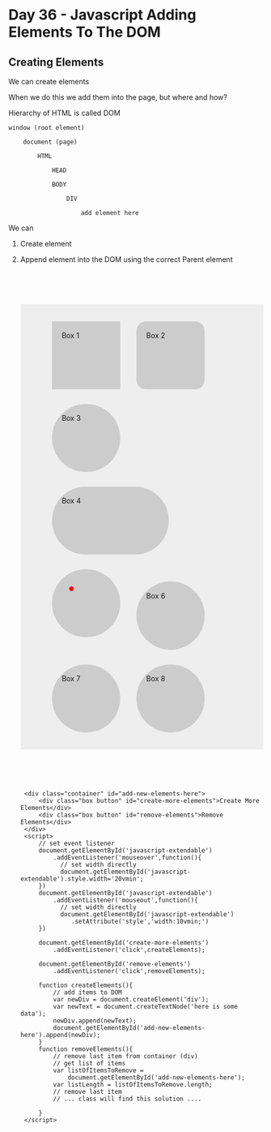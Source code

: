 # Day 36 - Javascript Adding Elements To The DOM

## Creating Elements

We can create elements

When we do this we add them into the page, but where and how?

Hierarchy of HTML is called DOM

    window (root element)
    
    	document (page)
    
    		HTML 
    
    			HEAD
    
    			BODY
    
    				DIV
    
    					add element here

We can
1) Create element
2) Append element into the DOM using the correct Parent element

    <!DOCTYPE html>
    <html lang="en">
    <head>
        <meta charset="UTF-8">
        <meta name="viewport" content="width=device-width, initial-scale=1.0">
        <meta http-equiv="X-UA-Compatible" content="ie=edge">
        <title>Javascript Manipulation</title>
        <style>
            div.container{
                background-color:#eee;
                padding:2vmin 5vmin;
                margin:2vh 0;
            }
            div#long{
                width:20vmin;
            }
            div.box{
                display:inline-block;
                width:10vmin;
                height:10vmin;
                background-color: #ccc;
                margin:1.5vmin;
                padding:2vmin;
            }
            div.slightly-curved{
                border-radius: 2vmin;
            }
            div.curved{
                border-radius:7.5vmin;
            }
            div.curved > .child{
                width:1vmin;
                height:1vmin;
                padding:0;
                background-color:red;
            }
            /* a) on hover, extend the width  b) on mouseout retract the width */
            div#extendable:hover{
                width:20vmin;
                background-color:#999;
            }
            div#animated{
                transition:width 1s, background-color 7s;
            }
            div#animated:hover{
                width:20vmin;
                background-color:#777;
            }
            div.button{
                width:20vmin;
                height:7vmin;
                border-radius:3vmin;
                text-align:center;
                font-weight: bold;
                font-family: Arial;
                padding:3vmin 0 0 0 ;
                background-color:bisque;
                border: 2px solid brown;
                box-shadow: brown 10px 5px 10px;
            }
            div.button:hover{
                padding:3vmin 1vmin 0 1vmin;
                background-color:#f8c586;
                cursor: pointer;
            }
            div.button:active{
                background-color:#f5ae58;
            }
        </style>
    </head>
    <body>
        <div class="container">
            <div class="box">Box 1</div>
            <div class="box slightly-curved">Box 2</div>
            <div class="box curved">Box 3</div>
            <div class="box curved" id="long">Box 4</div>
            <div class="box curved">
                <div class="box curved child">
                </div>
            </div>
            <div class="box curved" id="extendable">Box 6</div>
            <div class="box curved" id="javascript-extendable">Box 7</div>
            <div class="box curved" id="animated">Box 8</div>
        </div>
    
        <div class="container" id="add-new-elements-here">
            <div class="box button" id="create-more-elements">Create More Elements</div>
            <div class="box button" id="remove-elements">Remove Elements</div>
        </div>
        <script>
            // set event listener
            document.getElementById('javascript-extendable')
                .addEventListener('mouseover',function(){
                  // set width directly
                  document.getElementById('javascript-extendable').style.width='20vmin';
            })
            document.getElementById('javascript-extendable')
                .addEventListener('mouseout',function(){
                  // set width directly
                  document.getElementById('javascript-extendable')
                     .setAttribute('style','width:10vmin;')
            })
            
            document.getElementById('create-more-elements')
                .addEventListener('click',createElements);
    
            document.getElementById('remove-elements')
                .addEventListener('click',removeElements);
    
            function createElements(){
                // add items to DOM
                var newDiv = document.createElement('div');
                var newText = document.createTextNode('here is some data');
                newDiv.append(newText);
                document.getElementById('add-new-elements-here').append(newDiv);
            }
            function removeElements(){
                // remove last item from container (div)
                // get list of items
                var listOfItemsToRemove = 
                    document.getElementById('add-new-elements-here');
                var listLength = listOfItemsToRemove.length;
                // remove last item
                // ... class will find this solution ....
    
            }
        </script>
    </body>
    </html>